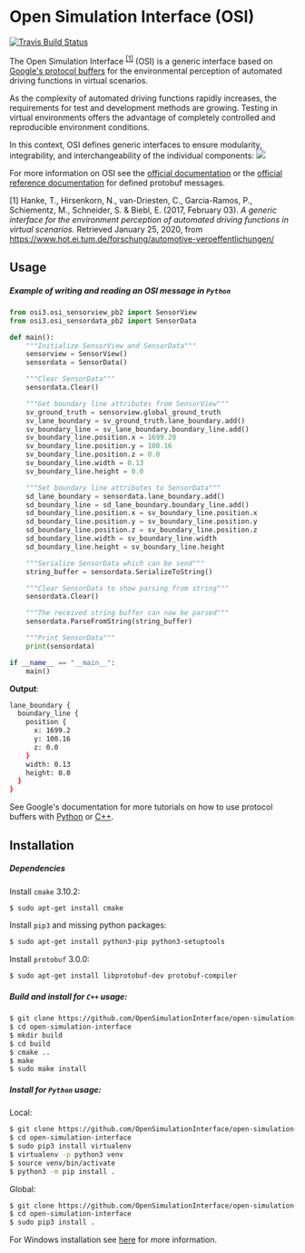 Open Simulation Interface (OSI)
===============================

[![Travis Build Status](https://travis-ci.org/OpenSimulationInterface/open-simulation-interface.svg?branch=master)](https://travis-ci.org/OpenSimulationInterface/open-simulation-interface)

The Open Simulation Interface <sup>[[1]](https://www.hot.ei.tum.de/forschung/automotive-veroeffentlichungen/)</sup> (OSI) is a generic interface based on [Google's protocol buffers](https://developers.google.com/protocol-buffers/) for the environmental perception of automated driving functions in virtual scenarios.

As the complexity of automated driving functions rapidly increases, the requirements for test and development methods are growing. Testing in virtual environments offers the advantage of completely controlled and reproducible environment conditions.

In this context, OSI defines generic interfaces to ensure modularity, integrability, and interchangeability of the individual components:
![](doc/images/osicontextwiki.png)

For more information on OSI see the [official documentation](https://opensimulationinterface.github.io/osi-documentation/) or the [official reference documentation](https://opensimulationinterface.github.io/open-simulation-interface/) for defined protobuf messages. 

[1] Hanke, T., Hirsenkorn, N., van-Driesten, C., Garcia-Ramos, P., Schiementz, M., Schneider, S. & Biebl, E. (2017, February 03). *A generic interface for the environment perception of automated driving functions in virtual scenarios.* Retrieved January 25, 2020, from https://www.hot.ei.tum.de/forschung/automotive-veroeffentlichungen/ 

## Usage
##### Example of writing and reading an OSI message in `Python`
```python
from osi3.osi_sensorview_pb2 import SensorView
from osi3.osi_sensordata_pb2 import SensorData

def main():
    """Initialize SensorView and SensorData"""
    sensorview = SensorView()
    sensordata = SensorData()

    """Clear SensorData"""
    sensordata.Clear()

    """Get boundary line attributes from SensorView"""
    sv_ground_truth = sensorview.global_ground_truth
    sv_lane_boundary = sv_ground_truth.lane_boundary.add()
    sv_boundary_line = sv_lane_boundary.boundary_line.add()
    sv_boundary_line.position.x = 1699.20
    sv_boundary_line.position.y = 100.16
    sv_boundary_line.position.z = 0.0
    sv_boundary_line.width = 0.13
    sv_boundary_line.height = 0.0

    """Set boundary line attributes to SensorData"""
    sd_lane_boundary = sensordata.lane_boundary.add()
    sd_boundary_line = sd_lane_boundary.boundary_line.add()
    sd_boundary_line.position.x = sv_boundary_line.position.x
    sd_boundary_line.position.y = sv_boundary_line.position.y
    sd_boundary_line.position.z = sv_boundary_line.position.z
    sd_boundary_line.width = sv_boundary_line.width
    sd_boundary_line.height = sv_boundary_line.height

    """Serialize SensorData which can be send"""
    string_buffer = sensordata.SerializeToString()

    """Clear SensorData to show parsing from string"""
    sensordata.Clear()

    """The received string buffer can now be parsed"""
    sensordata.ParseFromString(string_buffer)

    """Print SensorData"""
    print(sensordata)

if __name__ == "__main__":
    main()
```
**Output**:
```bash
lane_boundary {
  boundary_line {
    position {
      x: 1699.2
      y: 100.16
      z: 0.0
    }
    width: 0.13
    height: 0.0
  }
}
```
See Google's documentation for more tutorials on how to use protocol buffers with [Python](https://developers.google.com/protocol-buffers/docs/pythontutorial) or [C++](https://developers.google.com/protocol-buffers/docs/cpptutorial).
## Installation
##### Dependencies
Install `cmake` 3.10.2:
```bash
$ sudo apt-get install cmake
```
Install `pip3` and missing python packages:
```bash
$ sudo apt-get install python3-pip python3-setuptools
```
Install `protobuf` 3.0.0:
```bash
$ sudo apt-get install libprotobuf-dev protobuf-compiler
```


##### Build and install for `C++` usage:
```bash
$ git clone https://github.com/OpenSimulationInterface/open-simulation-interface.git
$ cd open-simulation-interface
$ mkdir build
$ cd build
$ cmake ..
$ make
$ sudo make install
```

##### Install for `Python` usage:
Local:
```bash
$ git clone https://github.com/OpenSimulationInterface/open-simulation-interface.git
$ cd open-simulation-interface
$ sudo pip3 install virtualenv
$ virtualenv -p python3 venv
$ source venv/bin/activate
$ python3 -m pip install .
```

Global:
```bash
$ git clone https://github.com/OpenSimulationInterface/open-simulation-interface.git
$ cd open-simulation-interface
$ sudo pip3 install .
```
For Windows installation see [here](https://opensimulationinterface.github.io/osi-documentation/open-simulation-interface/doc/windows.html) for more information.
